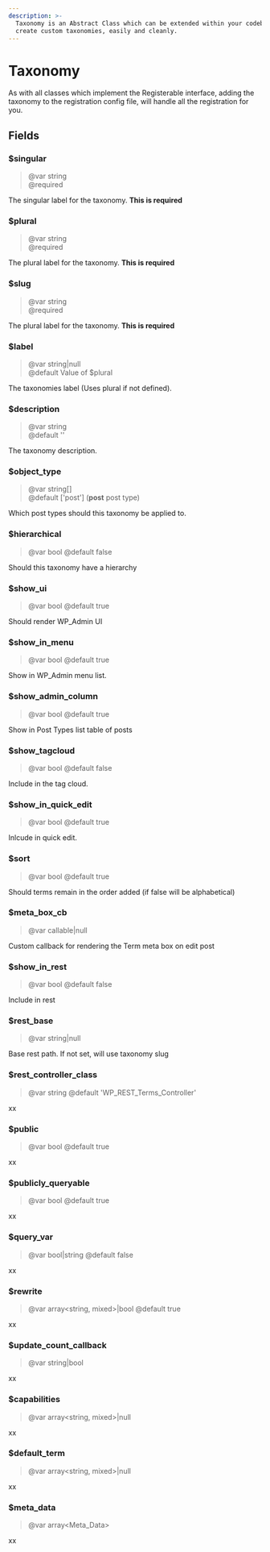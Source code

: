 ```yaml
---
description: >-
  Taxonomy is an Abstract Class which can be extended within your codebase, to
  create custom taxonomies, easily and cleanly.
---
```


# Taxonomy

As with all classes which implement the Registerable interface, adding the taxonomy to the registration config file, will handle all the registration for you.

## Fields

### $singular
> @var string  
> @required

The singular label for the taxonomy. **This is required**

### $plural
> @var string  
> @required

The plural label for the taxonomy. **This is required**

### $slug
> @var string  
> @required

The plural label for the taxonomy. **This is required**

### $label
> @var string|null    
> @default Value of $plural  

The taxonomies label (Uses plural if not defined).

### $description
> @var string  
> @default ''

The taxonomy description.

### $object_type
> @var string[]  
> @default ['post'] (**post** post type)  

Which post types should this taxonomy be applied to.

### $hierarchical
> @var bool
> @default false

Should this taxonomy have a hierarchy

### $show_ui
> @var bool
> @default true

Should render WP_Admin UI

### $show_in_menu
> @var bool
> @default true

Show in WP_Admin menu list.

### $show_admin_column
> @var bool
> @default true

Show in Post Types list table of posts

### $show_tagcloud
> @var bool
> @default false

Include in the tag cloud.

### $show_in_quick_edit
> @var bool
> @default true

Inlcude in quick edit.

### $sort
> @var bool
> @default true

Should terms remain in the order added (if false will be alphabetical)

### $meta_box_cb
> @var callable|null

Custom callback for rendering the Term meta box on edit post

### $show_in_rest
> @var bool
> @default false

Include in rest

### $rest_base
> @var string|null

Base rest path. If not set, will use taxonomy slug


### $rest_controller_class
> @var string
> @default 'WP_REST_Terms_Controller'

xx

### $public
> @var bool
> @default true

xx

### $publicly_queryable
> @var bool
> @default true

xx

### $query_var
> @var bool|string
> @default false

xx

### $rewrite
> @var array<string, mixed>|bool
> @default true

xx

### $update_count_callback
> @var string|bool

xx

### $capabilities
> @var array<string, mixed>|null

xx

### $default_term
> @var array<string, mixed>|null

xx

### $meta_data
> @var array<Meta_Data>

xx